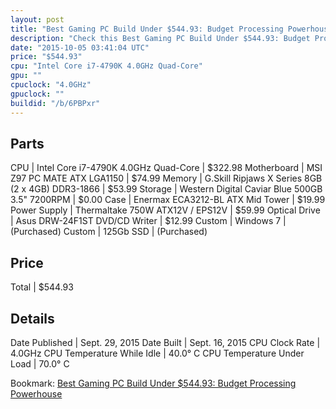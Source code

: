 ```yaml
---
layout: post
title: "Best Gaming PC Build Under $544.93: Budget Processing Powerhouse"
description: "Check this Best Gaming PC Build Under $544.93: Budget Processing Powerhouse. CPU: Intel Core i7-4790K 4.0GHz Quad-Core, Motherboard: MSI Z97 PC MATE ATX LGA1150, Memory: G"
date: "2015-10-05 03:41:04 UTC"
price: "$544.93"
cpu: "Intel Core i7-4790K 4.0GHz Quad-Core"
gpu: ""
cpuclock: "4.0GHz"
gpuclock: ""
buildid: "/b/6PBPxr"
---
```


## Parts

CPU | Intel Core i7-4790K 4.0GHz Quad-Core | $322.98
Motherboard | MSI Z97 PC MATE ATX LGA1150 | $74.99
Memory | G.Skill Ripjaws X Series 8GB (2 x 4GB) DDR3-1866 | $53.99
Storage | Western Digital Caviar Blue 500GB 3.5" 7200RPM | $0.00
Case | Enermax ECA3212-BL ATX Mid Tower | $19.99
Power Supply | Thermaltake 750W ATX12V / EPS12V | $59.99
Optical Drive | Asus DRW-24F1ST DVD/CD Writer | $12.99
Custom | Windows 7 | (Purchased)
Custom | 125Gb SSD | (Purchased)

## Price

Total | $544.93

## Details

Date Published | Sept. 29, 2015
Date Built | Sept. 16, 2015
CPU Clock Rate | 4.0GHz
CPU Temperature While Idle | 40.0° C
CPU Temperature Under Load | 70.0° C

Bookmark: [Best Gaming PC Build Under $544.93: Budget Processing Powerhouse](http://pcbuilders.github.io/2015/10/05/best-gaming-pc-build-under-544-dollars-dot-93-budget-processing-powerhouse/)
